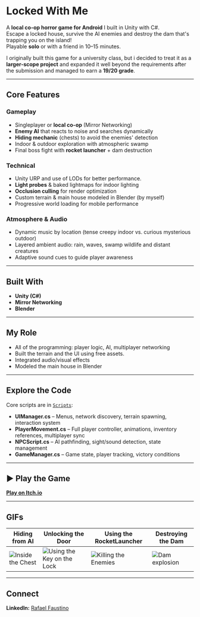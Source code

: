 # Locked With Me

A **local co-op horror game for Android** I built in Unity with C#.  
Escape a locked house, survive the AI enemies and destroy the dam that's trapping you on the island!  
Playable **solo** or with a friend in 10–15 minutes.

I originally built this game for a university class, but i decided to treat it as a **larger-scope project** and expanded it well beyond the requirements after the submission and managed to earn a **19/20 grade**.

---

## Core Features

### Gameplay
- Singleplayer or **local co-op** (Mirror Networking)
- **Enemy AI** that reacts to noise and searches dynamically
- **Hiding mechanic** (chests) to avoid the enemies' detection
- Indoor & outdoor exploration with atmospheric swamp
- Final boss fight with **rocket launcher** + dam destruction

### Technical
- Unity URP and use of LODs for better performance.
- **Light probes** & baked lightmaps for indoor lighting
- **Occlusion culling** for render optimization
- Custom terrain & main house modeled in Blender (by myself)
- Progressive world loading for mobile performance

### Atmosphere & Audio
- Dynamic music by location (tense creepy indoor vs. curious mysterious outdoor)
- Layered ambient audio: rain, waves, swamp wildlife and distant creatures
- Adaptive sound cues to guide player awareness

---

## Built With
- **Unity (C#)**
- **Mirror Networking**
- **Blender** 

---

## My Role
- All of the programming: player logic, AI, multiplayer networking
- Built the terrain and the UI using free assets.
- Integrated audio/visual effects
- Modeled the main house in Blender

---

## Explore the Code
Core scripts are in [`Scripts`](Scripts):

- **UIManager.cs** – Menus, network discovery, terrain spawning, interaction system
- **PlayerMovement.cs** – Full player controller, animations, inventory references, multiplayer sync
- **NPCScript.cs** – AI pathfinding, sight/sound detection, state management
- **GameManager.cs** – Game state, player tracking, victory conditions

---

## ▶ Play the Game
**[Play on Itch.io](https://yourgame.itch.io/locked-with-me)**

---

## GIFs
| Hiding from AI | Unlocking the Door | Using the RocketLauncher | Destroying the Dam |
|----------------|--------------------|---------------------|--------------------|
| ![Inside the Chest](gif/gif1.png) | ![Using the Key on the Lock](gif/gif2.png) | ![Killing the Enemies](imagifges/gif3.png) | ![Dam explosion](gif/gif4.png)

---

## Connect
**LinkedIn:** [Rafael Faustino](https://www.linkedin.com/in/rgtdfaustino)
